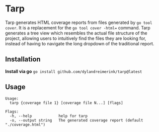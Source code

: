 # Tarp

Tarp generates HTML coverage reports from files generated by `go tool cover`. It is a replacement for the `go tool cover -html=` command.
Tarp generates a tree view which resembles the actual file structure of the project, allowing users to intuitively find the files they are looking for, instead of having to navigate the long dropdown of the traditional report.

## Installation

**Install via go**
`go install github.com/dylandreimerink/tarp@latest`

## Usage

```
Usage:
  tarp {coverage file 1} [coverage file N...] [flags]

Flags:
  -h, --help            help for tarp
  -o, --output string   The generated coverage report (default "./coverage.html")
```